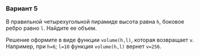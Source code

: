 ### Вариант 5

В правильной четырехугольной пирамиде высота равна `h`, боковое ребро равно `l`. Найдите ее объем.

Решение оформите в виде функции `volume(h,l)`, которая возвращает `v`.  
Например, при `h=6`; `l=10` функция `volume(h,l)` вернет `v=256`.
